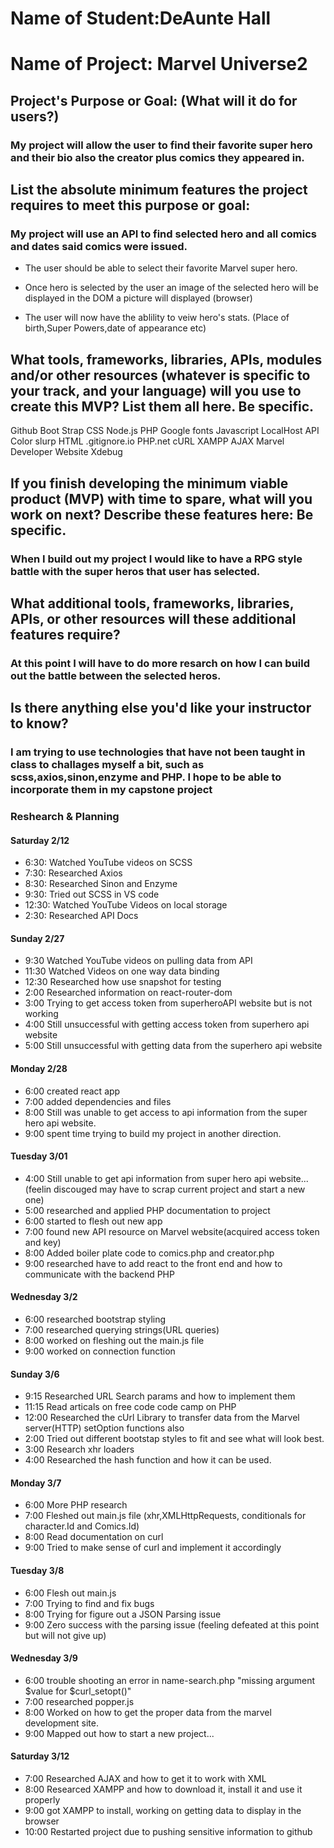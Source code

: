 # Name of Student:DeAunte Hall

# Name of Project: Marvel Universe2

## Project's Purpose or Goal: (What will it do for users?)
### My project will allow the user to find their favorite super hero and their bio also the creator plus comics they appeared in.


## List the absolute minimum features the project requires to meet this purpose or goal: 

### My project will use an API to find selected hero and all comics and dates said comics were issued.

* The user should be able to select their favorite Marvel super hero.

* Once hero is selected by the user an image of the selected hero will be displayed in the DOM a picture will displayed (browser)

* The user will now have the ablility to veiw hero's stats.  (Place of birth,Super Powers,date of appearance etc)

## What tools, frameworks, libraries, APIs, modules and/or other resources (whatever is specific to your track, and your language) will you use to create this MVP? List them all here. Be specific.

Github
Boot Strap
CSS
Node.js
PHP
Google fonts
Javascript
LocalHost
API
Color slurp
HTML
.gitignore.io
PHP.net
cURL
XAMPP
AJAX
Marvel Developer Website
Xdebug


## If you finish developing the minimum viable product (MVP) with time to spare, what will you work on next? Describe these features here: Be specific.

### When I build out my project I would like to have a RPG style battle with the super heros that user has selected.

## What additional tools, frameworks, libraries, APIs, or other resources will these additional features require?




### At this point I will have to do more resarch on how I can build out the battle between the selected heros.

## Is there anything else you'd like your instructor to know?

### I am trying to use technologies that have not been taught in class to challages myself a bit, such as scss,axios,sinon,enzyme and PHP. I hope to be able to incorporate them in my capstone project

### Reshearch & Planning

#### Saturday 2/12
* 6:30: Watched YouTube videos on SCSS
* 7:30: Researched Axios
* 8:30: Researched Sinon and Enzyme
* 9:30: Tried out SCSS in VS code
* 12:30: Watched YouTube Videos on local storage
* 2:30: Researched API Docs


#### Sunday 2/27
* 9:30 Watched YouTube videos on pulling data from API
* 11:30 Watched Videos on one way data binding
* 12:30 Researched how use snapshot for testing
* 2:00 Researched information on react-router-dom
* 3:00 Trying to get access token from superheroAPI website but is not working
* 4:00 Still unsuccessful with getting access token from superhero api website
* 5:00 Still unsuccessful with getting data from the superhero api website

#### Monday 2/28
* 6:00 created react app
* 7:00 added dependencies and files
* 8:00 Still was unable to get access to api information from the super hero api website.
* 9:00 spent time trying to build my project in another direction.

#### Tuesday 3/01
* 4:00 Still unable to get api information from super hero api website... (feelin discouged may have to scrap current project and start a new one)
* 5:00 researched and applied PHP documentation to project
* 6:00 started to flesh out new app 
* 7:00 found new API resource on Marvel website(acquired access token and key)
* 8:00 Added boiler plate code to comics.php and creator.php
* 9:00 researched have to add react to the front end and how to communicate with the backend PHP

#### Wednesday 3/2
* 6:00 researched bootstrap styling
* 7:00 researched querying strings(URL queries)
* 8:00 worked on fleshing out the main.js file 
* 9:00 worked on connection function

#### Sunday 3/6
* 9:15 Researched URL Search params and how to implement them
* 11:15 Read articals on free code code camp on PHP
* 12:00 Researched the cUrl Library to transfer data from the Marvel server(HTTP) setOption functions also
* 2:00 Tried out different bootstap styles to fit and see what will look best.
* 3:00 Research xhr loaders
* 4:00 Researched the hash function and how it can be used.

#### Monday 3/7
* 6:00 More PHP research
* 7:00 Fleshed out main.js file (xhr,XMLHttpRequests, conditionals for character.Id and Comics.Id)
* 8:00 Read documentation on curl
* 9:00 Tried to make sense of curl and implement it accordingly

#### Tuesday 3/8
* 6:00 Flesh out main.js 
* 7:00 Trying to find and fix bugs
* 8:00 Trying for figure out a JSON Parsing issue 
* 9:00 Zero success with the parsing issue (feeling defeated at this point but will not give up)

#### Wednesday 3/9 
* 6:00 trouble shooting an error in name-search.php "missing argument $value for $curl_setopt()"
* 7:00 researched popper.js 
* 8:00 Worked on how to get the proper data from the marvel development site.
* 9:00 Mapped out how to start a new project... 

#### Saturday 3/12
* 7:00 Researched AJAX and how to get it to work with XML
* 8:00 Researced XAMPP and how to download it, install it and use it properly
* 9:00 got XAMPP to install, working on getting data to display in the browser
* 10:00 Restarted project due to pushing sensitive information to github

